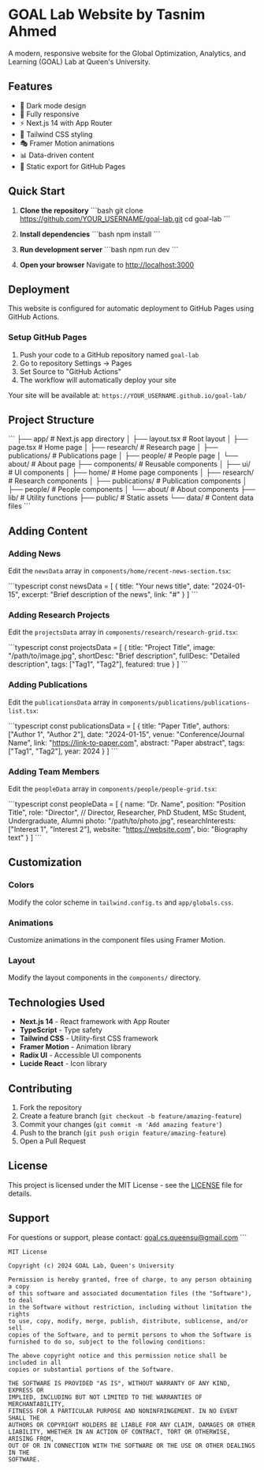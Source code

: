 # GOAL Lab Website by Tasnim Ahmed

A modern, responsive website for the Global Optimization, Analytics, and Learning (GOAL) Lab at Queen's University.

## Features

- 🌙 Dark mode design
- 📱 Fully responsive
- ⚡ Next.js 14 with App Router
- 🎨 Tailwind CSS styling
- 🎭 Framer Motion animations
- 📊 Data-driven content
- 🚀 Static export for GitHub Pages

## Quick Start

1. **Clone the repository**
   \`\`\`bash
   git clone https://github.com/YOUR_USERNAME/goal-lab.git
   cd goal-lab
   \`\`\`

2. **Install dependencies**
   \`\`\`bash
   npm install
   \`\`\`

3. **Run development server**
   \`\`\`bash
   npm run dev
   \`\`\`

4. **Open your browser**
   Navigate to [http://localhost:3000](http://localhost:3000)

## Deployment

This website is configured for automatic deployment to GitHub Pages using GitHub Actions.

### Setup GitHub Pages

1. Push your code to a GitHub repository named `goal-lab`
2. Go to repository Settings → Pages
3. Set Source to "GitHub Actions"
4. The workflow will automatically deploy your site

Your site will be available at: `https://YOUR_USERNAME.github.io/goal-lab/`

## Project Structure

\`\`\`
├── app/                    # Next.js app directory
│   ├── layout.tsx         # Root layout
│   ├── page.tsx           # Home page
│   ├── research/          # Research page
│   ├── publications/      # Publications page
│   ├── people/           # People page
│   └── about/            # About page
├── components/           # Reusable components
│   ├── ui/              # UI components
│   ├── home/            # Home page components
│   ├── research/        # Research components
│   ├── publications/    # Publication components
│   ├── people/          # People components
│   └── about/           # About components
├── lib/                 # Utility functions
├── public/              # Static assets
└── data/               # Content data files
\`\`\`

## Adding Content

### Adding News
Edit the `newsData` array in `components/home/recent-news-section.tsx`:

\`\`\`typescript
const newsData = [
  {
    title: "Your news title",
    date: "2024-01-15",
    excerpt: "Brief description of the news",
    link: "#"
  }
]
\`\`\`

### Adding Research Projects
Edit the `projectsData` array in `components/research/research-grid.tsx`:

\`\`\`typescript
const projectsData = [
  {
    title: "Project Title",
    image: "/path/to/image.jpg",
    shortDesc: "Brief description",
    fullDesc: "Detailed description",
    tags: ["Tag1", "Tag2"],
    featured: true
  }
]
\`\`\`

### Adding Publications
Edit the `publicationsData` array in `components/publications/publications-list.tsx`:

\`\`\`typescript
const publicationsData = [
  {
    title: "Paper Title",
    authors: ["Author 1", "Author 2"],
    date: "2024-01-15",
    venue: "Conference/Journal Name",
    link: "https://link-to-paper.com",
    abstract: "Paper abstract",
    tags: ["Tag1", "Tag2"],
    year: 2024
  }
]
\`\`\`

### Adding Team Members
Edit the `peopleData` array in `components/people/people-grid.tsx`:

\`\`\`typescript
const peopleData = [
  {
    name: "Dr. Name",
    position: "Position Title",
    role: "Director", // Director, Researcher, PhD Student, MSc Student, Undergraduate, Alumni
    photo: "/path/to/photo.jpg",
    researchInterests: ["Interest 1", "Interest 2"],
    website: "https://website.com",
    bio: "Biography text"
  }
]
\`\`\`

## Customization

### Colors
Modify the color scheme in `tailwind.config.ts` and `app/globals.css`.

### Animations
Customize animations in the component files using Framer Motion.

### Layout
Modify the layout components in the `components/` directory.

## Technologies Used

- **Next.js 14** - React framework with App Router
- **TypeScript** - Type safety
- **Tailwind CSS** - Utility-first CSS framework
- **Framer Motion** - Animation library
- **Radix UI** - Accessible UI components
- **Lucide React** - Icon library

## Contributing

1. Fork the repository
2. Create a feature branch (`git checkout -b feature/amazing-feature`)
3. Commit your changes (`git commit -m 'Add amazing feature'`)
4. Push to the branch (`git push origin feature/amazing-feature`)
5. Open a Pull Request

## License

This project is licensed under the MIT License - see the [LICENSE](LICENSE) file for details.

## Support

For questions or support, please contact: goal.cs.queensu@gmail.com
\`\`\`

```text file="LICENSE"
MIT License

Copyright (c) 2024 GOAL Lab, Queen's University

Permission is hereby granted, free of charge, to any person obtaining a copy
of this software and associated documentation files (the "Software"), to deal
in the Software without restriction, including without limitation the rights
to use, copy, modify, merge, publish, distribute, sublicense, and/or sell
copies of the Software, and to permit persons to whom the Software is
furnished to do so, subject to the following conditions:

The above copyright notice and this permission notice shall be included in all
copies or substantial portions of the Software.

THE SOFTWARE IS PROVIDED "AS IS", WITHOUT WARRANTY OF ANY KIND, EXPRESS OR
IMPLIED, INCLUDING BUT NOT LIMITED TO THE WARRANTIES OF MERCHANTABILITY,
FITNESS FOR A PARTICULAR PURPOSE AND NONINFRINGEMENT. IN NO EVENT SHALL THE
AUTHORS OR COPYRIGHT HOLDERS BE LIABLE FOR ANY CLAIM, DAMAGES OR OTHER
LIABILITY, WHETHER IN AN ACTION OF CONTRACT, TORT OR OTHERWISE, ARISING FROM,
OUT OF OR IN CONNECTION WITH THE SOFTWARE OR THE USE OR OTHER DEALINGS IN THE
SOFTWARE.
